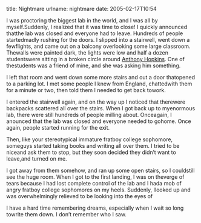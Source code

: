 title: Nightmare
urlname: nightmare
date: 2005-02-17T10:54

I was proctoring the biggest lab in the world, and I was all by myself.Suddenly, I realized that it was time to close! I quickly announced thatthe lab was closed and everyone had to leave. Hundreds of people startedmadly rushing for the doors. I slipped into a stairwell, went down a fewflights, and came out on a balcony overlooking some large classroom. Thewalls were painted dark, the lights were low and half a dozen studentswere sitting in a broken circle around [Anthony Hopkins](http://www.imdb.com/name/nm0000164/). One of thestudents was a friend of mine, and she was asking him something.

I left that room and went down some more stairs and out a door thatopened to a parking lot. I met some people I knew from England, chattedwith them for a minute or two, then told them I needed to get back towork.

I entered the stairwell again, and on the way up I noticed that therewere backpacks scattered all over the stairs. When I got back up to myenormous lab, there were still hundreds of people milling about. Onceagain, I anounced that the lab was closed and everyone needed to gohome. Once again, people started running for the exit.

Then, like your stereotypical immature fratboy college sophomore, someguys started taking books and writing all over them. I tried to be niceand ask them to stop, but they soon decided they didn&#x02bc;t want to leave,and turned on me.

I got away from them somehow, and ran up some open stairs, so I couldstill see the huge room. When I got to the first landing, I was on theverge of tears because I had lost complete control of the lab and I hada mob of angry fratboy college sophomores on my heels. Suddenly, Ilooked up and was overwhelmingly relieved to be looking into the eyes of

I have a hard time remembering dreams, especially when I wait so long towrite them down. I don&#x02bc;t remember who I saw.